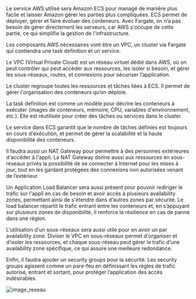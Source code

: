 Le service AWS utilisé sera Amazon ECS pour managé de manière plus facile et laisser Amazon gérer les parties plus compliquées. ECS permet de déployer, gérer et faire évoluer des conteneurs. Avec Fargate, on n’a pas besoin de gérer directement les serveurs, car AWS s'occupe de cette partie, ce qui simplifie la gestion de l'infrastructure.

Les composants AWS nécessaires vont être un VPC, un cluster via Fargate qui contiendra une task definition et un service.

Le VPC (Virtual Private Cloud) est un réseau virtuel dédié dans AWS, où on peut contrôler qui peut accéder aux ressources, les isoler si besoin, et gérer les sous-réseaux, routes, et connexions pour sécuriser l’application.

Le cluster regroupe toutes les ressources et tâches liées à ECS. Il permet de gérer l'organisation des conteneurs qu’on déploie.

La task definition est comme un modèle pour décrire les conteneurs à exécuter (images de conteneurs, mémoire, CPU, variables d'environnement, etc.). Elle est réutilisée pour créer des tâches ou services dans le cluster.

Le service dans ECS garantit que le nombre de tâches définies est toujours en cours d'exécution, et permet de gérer la scalabilité et la haute disponibilité des conteneurs.

Il faudra aussi un NAT Gateway pour permettre à des personnes extérieures d'accéder à l'appli. La NAT Gateway donne aussi aux ressources en sous-réseaux privés la possibilité de se connecter à Internet pour les mises à jour, tout en les gardant protégées des connexions non autorisées venant de l’extérieur.

Un Application Load Balancer sera aussi présent pour pouvoir rediriger le trafic sur l'appli en cas de besoin et avoir accès à plusieurs availability zones, permettant ainsi de s'étendre dans d'autres zones par sécurité. Le load balancer répartit le trafic entrant entre les conteneurs et, en s’appuyant sur plusieurs zones de disponibilité, il renforce la résilience en cas de panne dans une région.

L'utilisation d'un sous-réseaux sera aussi utile pour en avoir un par availability zone. Diviser le VPC en sous-réseaux permet d'organiser et d’isoler les ressources, et chaque sous-réseau peut gérer le trafic d’une availability zone spécifique, ce qui assure une meilleure redondance.

Enfin, il faudra ajouter un security groups pour la sécurité. Les security groups agissent comme un pare-feu en définissant les règles de trafic autorisé, entrant et sortant, pour protéger l’application des accès indésirables.

![image_reseau](https://github.com/user-attachments/assets/ad193bc4-d35e-4743-b19c-54516cb18906)
